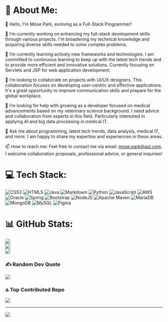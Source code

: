# 💫 About Me:
🙇 Hello, I'm Mose Park, evolving as a Full-Stack Programmer!

🔭 I’m currently working on enhancing my full-stack development skills through various projects. I'm broadening my technical knowledge and acquiring diverse skills needed to solve complex problems.

🌱 I’m currently learning actively new frameworks and technologies. I am committed to continuous learning to keep up with the latest tech trends and to provide more efficient and innovative solutions. Currently focusing on Servlets and JSP for web application development.

👯 I’m looking to collaborate on projects with UI/UX designers. This collaboration focuses on developing user-centric and effective applications. It's a great opportunity to improve communication skills and prepare for the global workplace.

🤔 I’m looking for help with growing as a developer focused on medical advancements based on my veterinary science background. I need advice and collaboration from experts in this field. Particularly interested in applying AI and big data processing in medical IT.

💬 Ask me about programming, latest tech trends, data analysis, medical IT, and more. I am happy to share my expertise and experiences in these areas.

📫 How to reach me: Feel free to contact me via email: mose.park@aol.com. I welcome collaboration proposals, professional advice, or general inquiries!

# 💻 Tech Stack:
![CSS3](https://img.shields.io/badge/css3-%231572B6.svg?style=flat-square&logo=css3&logoColor=white) ![HTML5](https://img.shields.io/badge/html5-%23E34F26.svg?style=flat-square&logo=html5&logoColor=white) ![Java](https://img.shields.io/badge/java-%23ED8B00.svg?style=flat-square&logo=openjdk&logoColor=white) ![Markdown](https://img.shields.io/badge/markdown-%23000000.svg?style=flat-square&logo=markdown&logoColor=white) ![Python](https://img.shields.io/badge/python-3670A0?style=flat-square&logo=python&logoColor=ffdd54) ![JavaScript](https://img.shields.io/badge/javascript-%23323330.svg?style=flat-square&logo=javascript&logoColor=%23F7DF1E) ![AWS](https://img.shields.io/badge/AWS-%23FF9900.svg?style=flat-square&logo=amazon-aws&logoColor=white) ![Oracle](https://img.shields.io/badge/Oracle-F80000?style=flat-square&logo=oracle&logoColor=white) ![Spring](https://img.shields.io/badge/spring-%236DB33F.svg?style=flat-square&logo=spring&logoColor=white) ![Bootstrap](https://img.shields.io/badge/bootstrap-%238511FA.svg?style=flat-square&logo=bootstrap&logoColor=white) ![NodeJS](https://img.shields.io/badge/node.js-6DA55F?style=flat-square&logo=node.js&logoColor=white) ![Apache Maven](https://img.shields.io/badge/Apache%20Maven-C71A36?style=flat-square&logo=Apache%20Maven&logoColor=white) ![MariaDB](https://img.shields.io/badge/MariaDB-003545?style=flat-square&logo=mariadb&logoColor=white) ![MongoDB](https://img.shields.io/badge/MongoDB-%234ea94b.svg?style=flat-square&logo=mongodb&logoColor=white) ![MySQL](https://img.shields.io/badge/mysql-%2300000f.svg?style=flat-square&logo=mysql&logoColor=white) ![Figma](https://img.shields.io/badge/figma-%23F24E1E.svg?style=flat-square&logo=figma&logoColor=white)

# 📊 GitHub Stats:
![](https://github-readme-stats.vercel.app/api?username=m0p4rk&theme=dark&hide_border=false&include_all_commits=false&count_private=false)<br/>
![](https://github-readme-streak-stats.herokuapp.com/?user=m0p4rk&theme=dark&hide_border=false)<br/>
![](https://github-readme-stats.vercel.app/api/top-langs/?username=m0p4rk&theme=dark&hide_border=false&include_all_commits=false&count_private=false&layout=compact)

### ✍️ Random Dev Quote
![](https://quotes-github-readme.vercel.app/api?type=horizontal&theme=dark)

### 🔝 Top Contributed Repo
![](https://github-contributor-stats.vercel.app/api?username=m0p4rk&limit=5&theme=dark&combine_all_yearly_contributions=true)

---
[![](https://visitcount.itsvg.in/api?id=m0p4rk&icon=0&color=12)](https://visitcount.itsvg.in)
